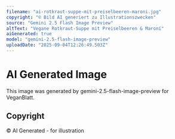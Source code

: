 ```yaml
---
filename: "ai-rotkraut-suppe-mit-preiselbeeren-maroni.jpg"
copyright: "© Bild AI generiert zu Illustrationszwecken"
source: "Gemini 2.5 Flash Image Preview"
altText: "Vegane Rotkraut-Suppe mit Preiselbeeren & Maroni"
aiGenerated: true
model: "gemini-2.5-flash-image-preview"
uploadDate: "2025-09-04T12:26:49.503Z"
---
```


# AI Generated Image

This image was generated by gemini-2.5-flash-image-preview for VeganBlatt.

## Copyright
© AI Generated - for illustration
